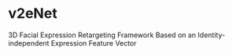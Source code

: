 # v2eNet
3D Facial Expression Retargeting Framework Based on an Identity-independent Expression Feature Vector

